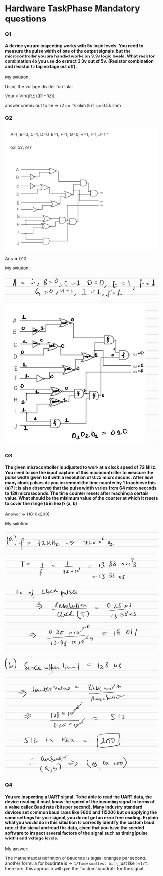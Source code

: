 # Hardware TaskPhase Mandatory questions

### Q1
#### A device you are inspecting works with 5v logic levels. You need to measure the pulse width of one of the output signals, but the microcontroller you are handed works on 3.3v logic levels. What resistor combination do you use do extract 3.3v out of 5v. (Resistor combination and resistor to tap voltage out off).

My solution:

Using the voltage divider formula:

Vout = Vin((R2)/(R1+R2))

answer comes out to be => r2 ~= 1k ohm & r1 ~= 0.5k ohm

### Q2

![alt text](question2.png)

Ans => 010

My solution:

![alt text](q2.JPG)

### Q3
#### The given microcontroller is adjusted to work at a clock speed of 72 MHz. You need to use the input capture of this microcontroller to measure the pulse width given to it with a resolution of 0.25 micro second. After how many clock pulses do you increment the time counter by 1 to achieve this (a)? It is also observed that the pulse width varies from 64 micro seconds to 128 microseconds. The time counter resets after reaching a certain value. What should be the minimum value of the counter at which it resets to cover the range (b in hex)? (a, b)

Answer => (18, 0x200)

My solution:

![alt text](q3.jpg)

### Q4

#### You are inspecting a UART signal. To be able to read the UART data, the device reading it must know the speed of the incoming signal in terms of a value called Baud rate (bits per second). Many industry standard devices set common baud rates like 9600 and 115200 but on applying the same settings for your signal, you do not get an error free reading. Explain what you would do in this situation to correctly identify the custom baud rate of the signal and read the data, given that you have the needed software to inspect several factors of the signal such as timing(pulse width) and voltage levels.

My answer:

The mathematical definition of baudrate is signal changes per second.
another formula for baudrate is => `1/Time(smallest bit)`, just like `f=1/T`.
therefore, this approach will give the 'custom' baudrate for the signal.
